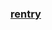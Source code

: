 ### [rentry](https://rentry.co/rafag)
<img alt="" src=https://i.pinimg.com/564x/e0/22/7e/e0227ec9b01f9a5b652b0f5a0326a341.jpg>

>
